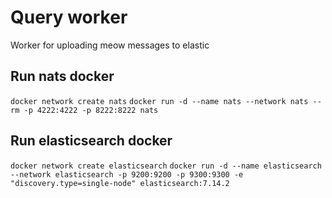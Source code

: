 # Query worker

Worker for uploading meow messages to elastic

## Run nats docker

`docker network create nats`
`docker run -d --name nats --network nats --rm -p 4222:4222 -p 8222:8222 nats`

## Run elasticsearch docker

`docker network create elasticsearch`
`docker run -d --name elasticsearch --network elasticsearch -p 9200:9200 -p 9300:9300 -e "discovery.type=single-node" elasticsearch:7.14.2`
